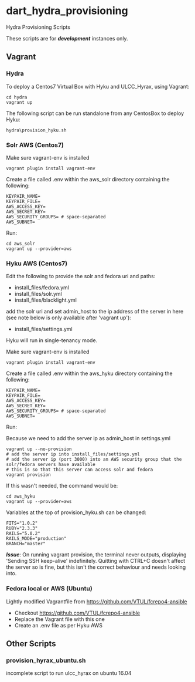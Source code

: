 # dart_hydra_provisioning
Hydra Provisioning Scripts

These scripts are for **_development_** instances only.

## Vagrant

### Hydra

To deploy a Centos7 Virtual Box with Hyku and ULCC_Hyrax, using Vagrant:

```
cd hydra
vagrant up
```

The following script can be run standalone from any CentosBox to deploy Hyku:

```
hydra\provision_hyku.sh
```

### Solr AWS (Centos7)

Make sure vagrant-env is installed

```
vagrant plugin install vagrant-env
```

Create a file called .env within the aws_solr directory containing the following:

```
KEYPAIR_NAME=
KEYPAIR_FILE=
AWS_ACCESS_KEY=
AWS_SECRET_KEY=
AWS_SECURITY_GROUPS= # space-separated
AWS_SUBNET=
```

Run:

```
cd aws_solr
vagrant up --provider=aws
```

### Hyku AWS (Centos7)

Edit the following to provide the solr and fedora uri and paths:

* install_files/fedora.yml
* install_files/solr.yml
* install_files/blacklight.yml

add the solr uri and set admin_host to the ip address of the server in here 
(see note below is only available after 'vagrant up'):

* install_files/settings.yml

Hyku will run in single-tenancy mode.

Make sure vagrant-env is installed

```
vagrant plugin install vagrant-env
```

Create a file called .env within the aws_hyku directory containing the following:

```
KEYPAIR_NAME=
KEYPAIR_FILE=
AWS_ACCESS_KEY=
AWS_SECRET_KEY=
AWS_SECURITY_GROUPS= # space-separated
AWS_SUBNET=
```

Run:

Because we need to add the server ip as admin_host in settings.yml
 
 ```
 vagrant up --no-provision
 # add the server ip into install_files/settings.yml
 # add the server ip (port 3000) into an AWS security group that the solr/fedora servers have available
 # this is so that this server can access solr and fedora
 vagrant provision
```

If this wasn't needed, the command would be:

```
cd aws_hyku
vagrant up --provider=aws
```

Variables at the top of provision_hyku.sh can be changed:

```
FITS="1.0.2"
RUBY="2.3.3"
RAILS="5.0.2"
RAILS_MODE="production"
BRANCH="master"
```

***Issue***:
On running vagrant provision, the terminal never outputs, displaying 'Sending SSH keep-alive' indefinitely.
Quitting with CTRL+C doesn't affect the server so is fine, but this isn't the correct behaviour and needs looking into.

### Fedora local or AWS (Ubuntu)

Lightly modified Vagrantfile from https://github.com/VTUL/fcrepo4-ansible

* Checkout https://github.com/VTUL/fcrepo4-ansible
* Replace the Vagrant file with this one
* Create an .env file as per Hyku AWS

## Other Scripts

### provision_hyrax_ubuntu.sh 

incomplete script to run ulcc_hyrax on ubuntu 16.04

